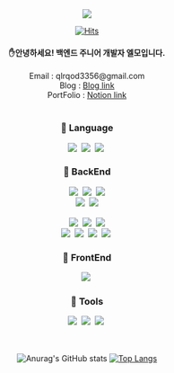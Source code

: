 <div align="center">
  <img src="https://github.com/user-attachments/assets/0a47e96a-d512-4d94-ab73-37dab6b5da8b" />
</div>

<div align="center">
  
  [![Hits](https://hits.seeyoufarm.com/api/count/incr/badge.svg?url=https%3A%2F%2Fgithub.com%2FHideOnCodec&count_bg=%23F3CFDD&title_bg=%23FD9A9A&icon=&icon_color=%23E7E7E7&title=hits&edge_flat=false)](https://github.com/HideOnCodec)
</div>
  
<h4 align="center"> ✋안녕하세요! 백엔드 주니어 개발자 엘모입니다. </h4>
<div align="center">
  Email : qlrqod3356@gmail.com <br/>
  Blog : <a href="https://velog.io/@tlsdmsgp33/posts">Blog link</a><br/>
  PortFolio : <a href="https://sulfuric-taxicab-2b7.notion.site/163d7d0de7cb449094256fa1ef86558e?pvs=74">Notion link</a> 
</div>
<br/> 
<h3 align="center"> 🌟 Language </h3>
<div align="center">
  <img src="https://img.shields.io/badge/java-007396?style=for-the-badge&logo=OpenJDK&logoColor=white">&nbsp
  <img src="https://img.shields.io/badge/c-007396?style=for-the-badge&logo=c&logoColor=#A8B9CC">&nbsp
  <img src="https://img.shields.io/badge/JavaScript-F7DF1E?style=for-the-badge&logo=JavaScript&logoColor=white">&nbsp
</div>
<h3 align="center"> 🌟 BackEnd </h3>
<div align="center">
  <img src="https://img.shields.io/badge/springboot-6DB33F?style=for-the-badge&logo=springboot&logoColor=white">&nbsp 
  <img src="https://img.shields.io/badge/Spring Security-6DB33F?style=for-the-badge&logo=Spring Security&logoColor=white">&nbsp 
  <img src="https://img.shields.io/badge/Thymeleaf-005F0F?style=for-the-badge&logo=Thymeleaf&logoColor=white"><br/>
  <img src="https://img.shields.io/badge/JUnit5-25A162?style=for-the-badge&logo=JUnit5&logoColor=white">&nbsp 
  <img src="https://img.shields.io/badge/MySQL-4479A1?style=for-the-badge&logo=MySQL&logoColor=white"><br/>
  <br/>
  <img src="https://img.shields.io/badge/Amazon%20EC2-FF9900?style=for-the-badge&logo=Amazon%20EC2&logoColor=white">&nbsp 
  <img src="https://img.shields.io/badge/Amazon%20S3-569A31?style=for-the-badge&logo=Amazon%20S3&logoColor=white">&nbsp 
  <img src="https://img.shields.io/badge/amazonrds-527FFF?style=for-the-badge&logo=amazonrds&logoColor=white"><br/>
  <img src="https://img.shields.io/badge/GitHub Actions-2088FF?style=for-the-badge&logo=GitHub Actions&logoColor=white">&nbsp 
  <img src="https://img.shields.io/badge/docker-%230db7ed.svg?style=for-the-badge&logo=docker&logoColor=white">&nbsp 
  <img src="https://img.shields.io/badge/nginx-%23009639.svg?style=for-the-badge&logo=nginx&logoColor=white">&nbsp 
  <img src="https://img.shields.io/badge/jenkins-D24939?style=for-the-badge&logo=jenkins&logoColor=white">&nbsp
</div>
<h3 align="center"> 🌟 FrontEnd </h3>
<div align="center">
  <img src="https://img.shields.io/badge/React-61DAFB?style=for-the-badge&logo=React&logoColor=white">&nbsp
</div>
<h3 align="center"> 🌟 Tools </h3>
<div align="center">
  <img src="https://img.shields.io/badge/Git-F05032?style=for-the-badge&logo=Git&logoColor=white">&nbsp 
  <img src="https://img.shields.io/badge/GitHub-181717?style=for-the-badge&logo=GitHub&logoColor=white">&nbsp 
  <img src="https://img.shields.io/badge/Slack-4A154B?style=for-the-badge&logo=Slack&logoColor=white">&nbsp
</div>
<br/>
<br/>
<div align="center">
  
  ![Anurag's GitHub stats](https://github-readme-stats.vercel.app/api?username=HideOnCodec&show_icons=true&theme=transparent) 
  [![Top Langs](https://github-readme-stats.vercel.app/api/top-langs/?username=HideOnCodec&layout=donut)](https://github.com/anuraghazra/github-readme-stats)
  
</div>



